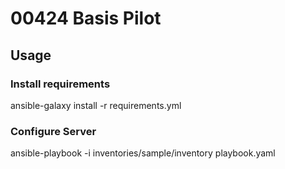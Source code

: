 # 00424 Basis Pilot

## Usage

### Install requirements

ansible-galaxy install -r requirements.yml

### Configure Server

ansible-playbook -i inventories/sample/inventory playbook.yaml 

